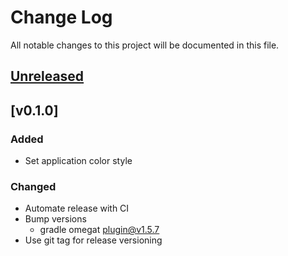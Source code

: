 # Change Log
All notable changes to this project will be documented in this file.

## [Unreleased]

## [v0.1.0]

### Added
* Set application color style

### Changed
* Automate release with CI
* Bump versions
  * gradle omegat plugin@v1.5.7
* Use git tag for release versioning


[Unreleased]: https://github.com/miurahr/omegat-round-theme/compare/v0.1.0...HEAD
[v0.0.1]: https://github.com/miurahr/omegat-round-theme/compare/v0.0.1...v0.1.0
